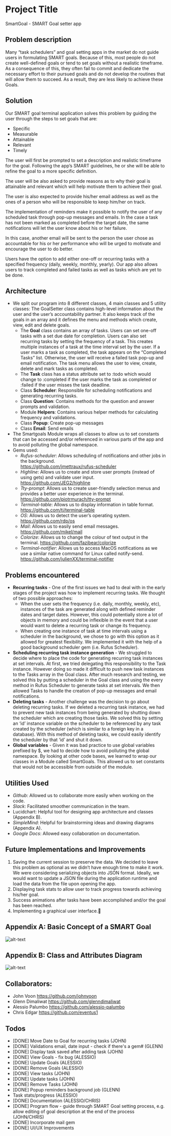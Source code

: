 # Project Title

SmartGoal - SMART Goal setter app

## Problem description

Many “task schedulers” and goal setting apps in the market do not guide users in formulating SMART goals. Because of this, most people do not create well-defined goals or tend to set goals without a realistic timeframe. As a consequence of this, they often fail to commit and dedicate the necessary effort to their pursued goals and do not develop the routines that will allow them to succeed. As a result, they are less likely to achieve these 
Goals.

## Solution

Our SMART goal terminal application solves this problem by guiding the user through the steps to set goals that are:

* Specific
* Measurable
* Attainable
* Relevant
* Timely

The user will first be prompted to set a description and realistic timeframe for the goal. Following the app’s SMART guidelines, he or she will be able to refine the goal to a more specific definition.

The user will be also asked to provide reasons as to why their goal is attainable and relevant which will help motivate them to achieve their goal. 

The user is also expected to provide his/her email address as well as the ones of a person who will be responsible to keep him/her on track.

The implementation of reminders make it possible to notify the user of any scheduled task through pop-up messages and emails. In the case a task has not been marked as completed before the target date, the same notifications will let the user know about his or her failure.

In this case, another email will be sent to the person the user chose as accountable for his or her performance who will be urged to motivate and encourage the user to do better.

Users have the option to add either one-off or recurring tasks with a specified frequency (daily, weekly, monthly, yearly). Our app also allows users to track completed and failed tasks as well as tasks which are yet to be done.

## Architecture

* We split our program into 8 different classes, 4 main classes and 5 utility classes:
 The GoalSetter class contains high-level information about the user and the user’s accountability partner. It also keeps track of the goals in an array and it defines the menu and methods which create, view, edit and delete goals.
  * The **Goal** class contains an array of tasks. Users can set one-off tasks with a set due date for completion. Users can also set recurring tasks by setting the frequency of a task. This creates multiple instances of a task at the time interval set by the user. If a user marks a task as completed, the task appears on the “Completed Tasks” list. Otherwise, the user will receive a failed task pop-up and email notification. The task menu allows the user to view, create, delete and mark tasks as completed.
  * The **Task** class has a status attribute set to :todo which would change to :completed if the user marks the task as completed or :failed if the user misses the task deadline.
  * Class **Scheduler**: Responsible for scheduling notifications and generating recurring tasks.
  * Class **Question**: Contains methods for the question and answer prompts and validation.
  * Module **Helpers**: Contains various helper methods for calculating frequency and validations.
  * Class **Popup**: Create pop-up messages
  * Class **Email**: Send emails
* The Smartgoals Module wraps all classes to allow us to set constants that can be accessed and/or referenced in various parts of the app and to avoid polluting the global namespace.
* Gems used: 
  * *Rufus-scheduler*: Allows scheduling of notifications and other jobs in the background.             
  https://github.com/jmettraux/rufus-scheduler
  * *Highline*: Allows us to create and store user prompts (instead of using gets) and validate user input.   
  https://github.com/JEG2/highline
  * *Tty-prompt*: Allows us to create user-friendly selection menus and provides a better user experience in the terminal.
  https://github.com/piotrmurach/tty-prompt
  * *Terminal-table*: Allows us to display information in table format.
  https://github.com/tj/terminal-table
  * *OS*: Allows us to detect the user’s operating system.
  https://github.com/rdp/os
  * *Mail*: Allows us to easily send email messages.
  https://github.com/mikel/mail
  * *Colorize*: Allows us to change the colour of text output in the terminal.
  https://github.com/fazibear/colorize
  * *Terminal-notifier*: Allows us to access MacOS notifications as we use a similar native command for Linux called notify-send.
  https://github.com/julienXX/terminal-notifier

## Problems encountered

* **Recurring tasks** - One of the first issues we had to deal with in the early stages of the project was how to implement recurring tasks. We thought of two possible approaches:
  * When the user sets the frequency (i.e. daily, monthly, weekly, etc), instances of the task are generated along with defined reminder dates and target dates. However, this could potentially store a lot of objects in memory and could be inflexible in the event that a user would want to delete a recurring task or change its frequency.
  * When creating one instance of task at time intervals using a scheduler in the background, we chose to go with this option as it allowed for greatest flexibility. We implemented it with the help of a good background scheduler gem (i.e. Rufus Scheduler).
* **Scheduling recurring task instance generation** - We struggled to decide where to place the code for generating recurring task instances at set intervals. At first, we tried delegating this responsibility to the Task instance. However doing so made it difficult to push new task instances to the Tasks array in the Goal class. After much research and testing, we solved this by putting a scheduler in the Goal class and using the every method in Rufus Scheduler to generate tasks at set intervals. We then allowed Tasks to handle the creation of pop-up messages and email notifications.
* **Deleting tasks** - Another challenge was the decision to go about deleting recurring tasks. If we deleted a recurring task instance, we had to prevent new task instances from being generated by shutting down the scheduler which are creating those tasks. We solved this by setting an ‘id’ instance variable on the scheduler to be referenced by any task created by the scheduler (which is similar to a foreign key in a database). With this method of deleting tasks, we could easily identify the scheduler by that ‘id’ and shut it down. 
* **Global variables** - Given it was bad practice to use global variables prefixed by $, we had to decide how to avoid polluting the global namespace. By looking at other code bases, we learned to wrap our classes in a Module called SmartGoals. This allowed us to set constants that would not be accessible from outside of the module.

## Utilities Used

* *Github*: Allowed us to collaborate more easily when working on the code.
* *Slack*: Facilitated smoother communication in the team.
* Lucidchart: Helpful tool for designing app architecture and classes (Appendix B).
* *SimpleMind*: Helpful for brainstorming ideas and drawing diagrams (Appendix A).
* *Google Docs*: Allowed easy collaboration on documentation.

## Future Implementations and Improvements

1. Saving the current session to preserve the data. We decided to leave this problem as optional as we didn’t have enough time to make it work. We were considering serializing objects into JSON format. Ideally, we would want to update a JSON file during the application runtime and load the data from the file upon opening the app.
2. Displaying task stats to allow user to track progress towards achieving his/her goal.
3. Success animations after tasks have been accomplished and/or the goal has been reached.
4. Implementing a graphical user interface.

## Appendix A:   Basic Concept of a SMART Goal
![alt-text](/assets/AppendixA.jpg)

## Appendix B:   Class and Attributes Diagram
![alt-text](/assets/AppendixB.jpg)

## Collaborators: 
* John Voon https://github.com/johnvoon
* Glenn Dimaliwat https://github.com/glenndimaliwat
* Alessio Palumbo https://github.com/alessio-palumbo
* Chris Edgar https://github.com/eventus1

## Todos

- [DONE] Move Date to Goal for recurring tasks (JOHN)
- [DONE] Validations email, date input - check if there's a gem# (GLENN)
- [DONE] Display task saved after adding task (JOHN)
- [DONE] View Goals - fix bug (ALESSIO)
- [DONE] Update Goals (ALESSIO)
- [DONE] Remove Goals (ALESSIO)
- [DONE] View tasks (JOHN)
- [DONE] Update tasks (JOHN)
- [DONE] Remove Tasks (JOHN)
- [DONE] Popup reminders background job (GLENN)
- Task stats/progress (ALESSIO)
- [DONE] Documentation (ALESSIO/CHRIS)
- [DONE] Program flow - guide through SMART Goal setting process, e.g. allow editing of goal description at the end of the process (JOHN/CHRIS)
- [DONE] Incorporate mail gem
- [DONE] UI/UX Improvements



